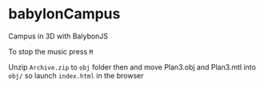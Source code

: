 # babylonCampus
Campus in 3D with BalybonJS

To stop the music press ```M```

Unzip ```Archive.zip``` to ```obj``` folder then and move Plan3.obj and Plan3.mtl into  ```obj/``` so launch ```index.html``` in the browser
